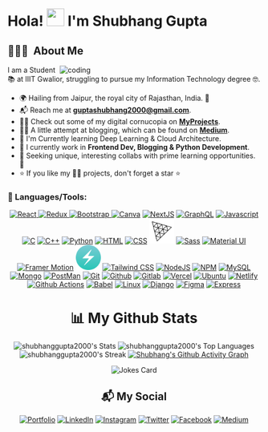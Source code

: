 Hola! <img src="https://media.tenor.com/Wx9IEmZZXSoAAAAi/hi.gif" width="35px" height="35px"/> I'm Shubhang Gupta
==================================

## 👨🏻‍💻 &nbsp;About Me
<img align="right" alt="coding" width="400" src="https://cdn.dribbble.com/users/1162077/screenshots/3848914/programmer.gif">

I am a Student 📚 at IIIT Gwalior, struggling to pursue my Information Technology degree 🤓.

* 🌍 Hailing from Jaipur, the royal city of Rajasthan, India. 🐫
* 📬 Reach me at **[guptashubhang2000@gmail.com](mailto:guptashubhang2000@gmail.com)**.
* 👨‍💻 Check out some of my digital cornucopia on **[MyProjects](https://github.com/shubhanggupta2000/myprojects)**.
* ✍🏼 A little attempt at blogging, which can be found on **[Medium](https://medium.com/@guptashubhang2000)**.
* 🧠 I'm Currently learning Deep Learning & Cloud Architecture.
* 🔭 I currently work in **Frontend Dev, Blogging & Python Development**.
* 🤝 Seeking unique, interesting collabs with prime learning opportunities. 🚀
* ⭐ If you like my 👍🏻 projects, don't forget a star ⭐

### 🚀 Languages/Tools:

<p align="center">
<a href="https://reactjs.org/" target="_blank"><img src="https://img.icons8.com/?size=70&id=asWSSTBrDlTW&format=png&color=000000" width="50px" height="50px" alt="React" title="React"/> </a>
<a href="https://redux.js.org/" target="_blank"><img src="https://img.icons8.com/?size=70&id=jD-fJzVguBmw&format=png&color=000000" width="50px" height="50px" alt="Redux" title="Redux"/> </a>
<a href="https://getbootstrap.com/" target="_blank"><img src="https://img.icons8.com/?size=70&id=g9mmSxx3SwAI&format=png&color=000000" width="50px" height="50px" alt="Bootstrap" title="Bootstrap"/> </a>
<a href="https://www.canva.com/" target="_blank"><img src="https://img.icons8.com/?id=iWw83PVcBpLw&format=png&color=000000" width="50px" height="50px" alt="Canva" title="Canva"/></a>
<a href="https://nextjs.org/" target="_blank"><img src="https://img.icons8.com/?size=70&id=MWiBjkuHeMVq&format=png&color=000000" width="50px" height="50px" alt="NextJS" title="NextJS" /></a>
<a href="https://graphql.org/" target="_blank"><img src="https://cdn.jsdelivr.net/gh/devicons/devicon/icons/graphql/graphql-plain.svg" width="50px" height="50px" alt="GraphQL" title="GraphQL" /></a>
<a href="https://www.javascript.com/" target="_blank"><img src="https://img.icons8.com/?size=70&id=108784&format=png&color=000000" width="50px" height="50px" alt="Javascript" title="Javascript" /></a>
<a href="https://www.open-std.org/jtc1/sc22/wg14/" target="_blank"><img src="https://cdn.jsdelivr.net/gh/devicons/devicon/icons/c/c-original.svg" width="50px" height="50px" alt="C" title="C" /></a>
<a href="https://cplusplus.com/" target="_blank"><img src="https://cdn.jsdelivr.net/gh/devicons/devicon/icons/cplusplus/cplusplus-original.svg" width="50px" height="50px" alt="C++" title="C++" /></a>
<a href="https://www.python.org/" target="_blank"><img src="https://cdn.jsdelivr.net/gh/devicons/devicon/icons/python/python-original.svg" width="50px" height="50px" alt="Python" title="Python" /></a>
<a href="https://html5.org/" target="_blank"><img src="https://cdn.jsdelivr.net/gh/devicons/devicon/icons/html5/html5-original.svg" width="50px" height="50px" alt="HTML" title="HTML" /></a>
<a href="https://www.css3.com/" target="_blank"><img src="https://cdn.jsdelivr.net/gh/devicons/devicon/icons/css3/css3-original.svg" width="50px" height="50px" alt="CSS" title="CSS" /></a>
<a href="https://threejs.org/" target="_blank"><img src="https://raw.githubusercontent.com/devicons/devicon/master/icons/threejs/threejs-original.svg" width="50px" height="50px" alt="ThreeJS" title="ThreeJS" /></a>
<a href="https://sass-lang.com/" target="_blank"><img src="https://cdn.jsdelivr.net/gh/devicons/devicon/icons/sass/sass-original.svg" width="50px" height="50px" alt="Sass" title="Sass" /></a>
<a href="https://mui.com/" target="_blank"><img src="https://cdn.jsdelivr.net/gh/devicons/devicon/icons/materialui/materialui-original.svg" width="50px" height="50px" alt="Material UI" title="Material UI" /></a>
<a href="https://www.framer.com/motion/" target="_blank"><img src="https://user-images.githubusercontent.com/79959361/216953467-226de99a-6327-4d03-aebb-bb61cd2537b6.png" width="50px" height="50px" alt="Framer Motion" title="Framer Motion" /></a>
<a href="https://chakra-ui.com/" target="_blank"><img src="https://raw.githubusercontent.com/chakra-ui/chakra-ui/0f0c764465ee27178b94e026f6d6eafd9c23c09d/logo/logomark-colored.svg" width="50px" height="50px" alt="Chakra" title="Chakra" /></a>
<a href="https://tailwindcss.com/" target="_blank"><img src="https://cdn.jsdelivr.net/gh/devicons/devicon@latest/icons/tailwindcss/tailwindcss-original.svg" width="50px" height="50px" alt="Tailwind CSS" title="Tailwind CSS" /></a>
<a href="https://nodejs.org/en/" target="_blank"><img src="https://img.icons8.com/?size=70&id=hsPbhkOH4FMe&format=png&color=000000" width="50px" height="50px" alt="NodeJS" title="NodeJS" /></a>
<a href="https://www.npmjs.com/" target="_blank"><img src="https://cdn.jsdelivr.net/gh/devicons/devicon/icons/npm/npm-original-wordmark.svg" width="50px" height="50px" alt="NPM" title="NPM" /></a>
<a href="https://www.mysql.com/" target="_blank"><img src="https://cdn.jsdelivr.net/gh/devicons/devicon/icons/mysql/mysql-original-wordmark.svg" width="50px" height="50px" alt="MySQL" title="MySQL" /></a>
<a href="https://www.mongodb.com/" target="_blank"><img src="https://cdn.jsdelivr.net/gh/devicons/devicon/icons/mongodb/mongodb-original.svg" width="50px" height="50px" alt="Mongo" title="Mongo" /></a>
<a href="https://www.postman.com/" target="_blank"><img src="https://www.vectorlogo.zone/logos/getpostman/getpostman-icon.svg" width="50px" height="50px" alt="PostMan" title="PostMan" /></a>
<a href="https://git-scm.com/" target="_blank"><img src="https://cdn.jsdelivr.net/gh/devicons/devicon/icons/git/git-original.svg" width="50px" height="50px" alt="Git" title="Git" /></a>
<a href="https://github.com/" target="_blank"><img src="https://img.icons8.com/?size=70&id=106440&format=png&color=000000" width="50px" height="50px" alt="Github" title="Github" /></a>
<a href="https://about.gitlab.com/" target="_blank"><img src="https://img.icons8.com/?size=70&id=xNOPrIk9lLyq&format=png&color=000000" width="50px" height="50px" alt="Gitlab" title="Gitlab" /></a>
<a href="https://vercel.com/" target="_blank"><img src="https://cdn.jsdelivr.net/gh/devicons/devicon@latest/icons/vercel/vercel-original.svg" width="50px" height="50px" alt="Vercel" title="Vercel" /></a>
<a href="https://ubuntu.com/" target="_blank"><img src="https://img.icons8.com/?size=70&id=63208&format=png&color=000000" width="50px" height="50px" alt="Ubuntu" title="Ubuntu" /></a>
<a href="https://www.netlify.com/" target="_blank"><img src="https://cdn.freebiesupply.com/logos/large/2x/netlify-logo-png-transparent.png" width="50px" height="50px" alt="Netlify" title="Netlify" /></a>
<a href="https://github.com/features/actions" target="_blank"><img src="https://avatars.githubusercontent.com/u/44036562?s=200&v=4" width="50px" height="50px" alt="Github Actions" title="Github Actions" /></a>
<a href="https://babeljs.io/" target="_blank"><img src="https://cdn.jsdelivr.net/gh/devicons/devicon/icons/babel/babel-original.svg" width="50px" height="50px" alt="Babel" title="Babel" /></a>
<a href="https://www.linux.org/" target="_blank"><img src="https://cdn.jsdelivr.net/gh/devicons/devicon/icons/linux/linux-original.svg" width="50px" height="50px" alt="Linux" title="Linux" /></a>
<a href="https://www.djangoproject.com/" target="_blank"><img src="https://cdn.jsdelivr.net/gh/devicons/devicon/icons/django/django-plain.svg" width="50px" height="50px" alt="Django" title="Django" /></a>
<a href="https://www.figma.com/" target="_blank"><img src="https://cdn.jsdelivr.net/gh/devicons/devicon/icons/figma/figma-original.svg" width="50px" height="50px" alt="Figma" title="Figma" /></a>
<a href="https://expressjs.com/" target="_blank"><img src="https://cdn.jsdelivr.net/gh/devicons/devicon/icons/express/express-original.svg" width="50px" height="50px" alt="Express" title="Express" /></a>


<div align="center">

# 📊 My Github Stats

![shubhanggupta2000's Stats](https://github-readme-stats.vercel.app/api?username=shubhanggupta2000&theme=tokyonight&show_icons=true&hide_border=true&count_private=true)
![shubhanggupta2000's Top Languages](https://github-readme-stats.vercel.app/api/top-langs/?username=shubhanggupta2000&theme=tokyonight&show_icons=true&hide_border=true&layout=compact)
![shubhanggupta2000's Streak](https://github-readme-streak-stats.herokuapp.com/?user=shubhanggupta2000&theme=tokyonight&hide_border=true)
[![Shubhang's Github Activity Graph](https://github-readme-activity-graph.vercel.app/graph?username=shubhanggupta2000&bg_color=0D1117&color=5BCDEC&line=5BCDEC&point=FFFFFF&area=false&hide_border=true)](https://github.com/ashutosh00710/github-readme-activity-graph)

![Jokes Card](https://readme-jokes.vercel.app/api)

## 📬 My Social
<p align="center">
  <a href="https://www.guptashubhang.me/"><img src="https://img.icons8.com/?size=70&id=J3nZHWgT1e7m&format=png&color=000000" alt="Portfolio" title="Portfolio"></a>  
  <a href="https://www.linkedin.com/in/shubhang-gupta-a081ab201/"><img src="https://img.icons8.com/?size=70&id=XRDimtpq5vCY&format=png&color=000000" alt="LinkedIn" title="LinkedIn"></a>
  <a href="https://www.instagram.com/guptashubhang2000/"><img src="https://img.icons8.com/?size=70&id=bh8L0hocH1mA&format=png&color=000000" alt="Instagram" title="Instagram"></a>
  <a href="https://www.twitter.com/ShubhangGupta13"><img src="https://img.icons8.com/?size=70&id=yoQabS8l0qpr&format=png&color=000000" alt="Twitter" title="Twitter"></a>
  <a href="https://www.facebook.com/shubhang.agarwal.71"><img src="https://img.icons8.com/?size=70&id=AOftlHRbkPBF&format=png&color=000000" alt="Facebook" title="Facebook"></a>
  <a href="https://medium.com/@guptashubhang2000"><img src="https://img.icons8.com/?size=70&id=XXQXR1Js3B06&format=png&color=000000" alt="Medium" title="Medium"></a>
</p>
